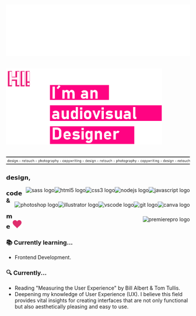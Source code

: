 <div>
   <img src="https://github.com/marianelaalbrigi/recursos/blob/08ccfe855f0de8069b53de16a2e3cbd9d9b2b40d/tittle01.gif" alt="Header GIF" width="1100px"/> 
</div>

<br>

![Mi Gif](https://github.com/marianelaalbrigi/recursos/blob/20bab81d23d6071511f6dbd44de3c80b5cbd84b8/01.png)
<br>
<br>

<img src="https://github.com/marianelaalbrigi/recursos/blob/b813082741e6df63d8bf6b8c097aa34c8a8e504e/03.gif" alt=skills/>

<br>

<div align="left">

### 𝗱𝗲𝘀𝗶𝗴𝗻,

</div>

<div>
  <img src="https://cdn.jsdelivr.net/gh/devicons/devicon/icons/javascript/javascript-original.svg" height="40" alt="javascript logo" align="right"  />
  
  <img src="https://cdn.jsdelivr.net/gh/devicons/devicon/icons/nodejs/nodejs-original.svg" height="40" alt="nodejs logo" align="right" />
  
  <img src="https://cdn.jsdelivr.net/gh/devicons/devicon/icons/css3/css3-original.svg" height="40" alt="css3 logo" align="right" />

  <img src="https://cdn.jsdelivr.net/gh/devicons/devicon/icons/html5/html5-original.svg" height="40" alt="html5 logo" align="right" />
 
  <img src="https://cdn.jsdelivr.net/gh/devicons/devicon/icons/sass/sass-original.svg" height="40" alt="sass logo" align="right" />
 
  <img src="https://cdn.jsdelivr.net/gh/devicons/devicon/icons/canva/canva-original.svg" height="40" alt="canva logo" align="right" />

  <img src="https://cdn.jsdelivr.net/gh/devicons/devicon/icons/git/git-original.svg" height="40" alt="git logo" align="right" />

  <img src="https://cdn.jsdelivr.net/gh/devicons/devicon/icons/vscode/vscode-original.svg" height="40" alt="vscode logo" align="right" />
 
  <img src="https://cdn.jsdelivr.net/gh/devicons/devicon/icons/illustrator/illustrator-plain.svg" height="40" alt="illustrator logo" align="right" />
 
  <img src="https://cdn.jsdelivr.net/gh/devicons/devicon/icons/photoshop/photoshop-plain.svg" height="40" alt="photoshop logo" align="right" />
 
  <img src="https://cdn.jsdelivr.net/gh/devicons/devicon/icons/premierepro/premierepro-plain.svg" height="40" alt="premierepro logo" align="right" />
</div>

<div align="left">

### 𝗰𝗼𝗱𝗲 &
### 𝗺𝗲 <img src="https://github.com/marianelaalbrigi/recursos/blob/c582c8f7123a74abc57e2d844015107a6cfbb883/gif_rose.gif" alt="hearth" width="30px"/>
   
</div>

### 📚 Currently learning...
- Frontend Development.

### 🔍 Currently...
- Reading "Measuring the User Experience" by Bill Albert & Tom Tullis.
- Deepening my knowledge of User Experience (UX). I believe this field provides vital insights for creating interfaces that are not only functional but also aesthetically pleasing and easy to use.


